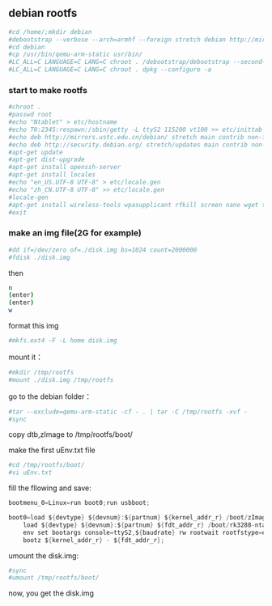## debian rootfs ##


```bash
#cd /home/;mkdir debian
#debootstrap --verbose --arch=armhf --foreign stretch debian http://mirrors.ustc.edu.cn/debian/
#cd debian
#cp /usr/bin/qemu-arm-static usr/bin/
#LC_ALL=C LANGUAGE=C LANG=C chroot . /debootstrap/debootstrap --second-stage
#LC_ALL=C LANGUAGE=C LANG=C chroot . dpkg --configure -a
```

### start to make rootfs ###
```bash
#chroot .
#passwd root
#echo "Ntablet" > etc/hostname
#echo T0:2345:respawn:/sbin/getty -L ttyS2 115200 vt100 >> etc/inittab
#echo deb http://mirrors.ustc.edu.cn/debian/ stretch main contrib non-free > etc/apt/sources.list
#echo deb http://security.debian.org/ stretch/updates main contrib non-free >> etc/apt/sources.list
#apt-get update
#apt-get dist-upgrade
#apt-get install openssh-server
#apt-get install locales
#echo "en_US.UTF-8 UTF-8" > etc/locale.gen
#echo "zh_CN.UTF-8 UTF-8" >> etc/locale.gen
#locale-gen
#apt-get install wireless-tools wpasupplicant rfkill screen nano wget tar zip bluetooth blueman bluez bluez-tools libbluetooth-dev v4l-utils i2c-tools
#exit
```

### make an img file(2G for example) ###
```bash
#dd if=/dev/zero of=./disk.img bs=1024 count=2000000
#fdisk ./disk.img
```
then
```bash
n
(enter)
(enter)
w
```
format this img
```bash
#mkfs.ext4 -F -L home disk.img
```

mount it：
```bash
#mkdir /tmp/rootfs
#mount ./disk.img /tmp/rootfs
```

go to the debian folder：
```bash
#tar --exclude=qemu-arm-static -cf - . | tar -C /tmp/rootfs -xvf -
#sync
```

copy dtb,zImage to /tmp/rootfs/boot/

make the first uEnv.txt file
```bash
#cd /tmp/rootfs/boot/
#vi uEnv.txt
```

fill the fllowing and save:
```c
bootmenu_0=Linux=run boot0;run usbboot;

boot0=load ${devtype} ${devnum}:${partnum} ${kernel_addr_r} /boot/zImage; \
	load ${devtype} ${devnum}:${partnum} ${fdt_addr_r} /boot/rk3288-ntablet-870a-5648.dtb; \
	env set bootargs console=ttyS2,${baudrate} rw rootwait rootfstype=ext4 root=/dev/mmcblk1p${partnum} init=/sbin/init earlyprintk noinitrd selinux=0; \
	bootz ${kernel_addr_r} - ${fdt_addr_r};
```

umount the disk.img:
```bash
#sync
#umount /tmp/rootfs/boot/
```

now, you get the disk.img